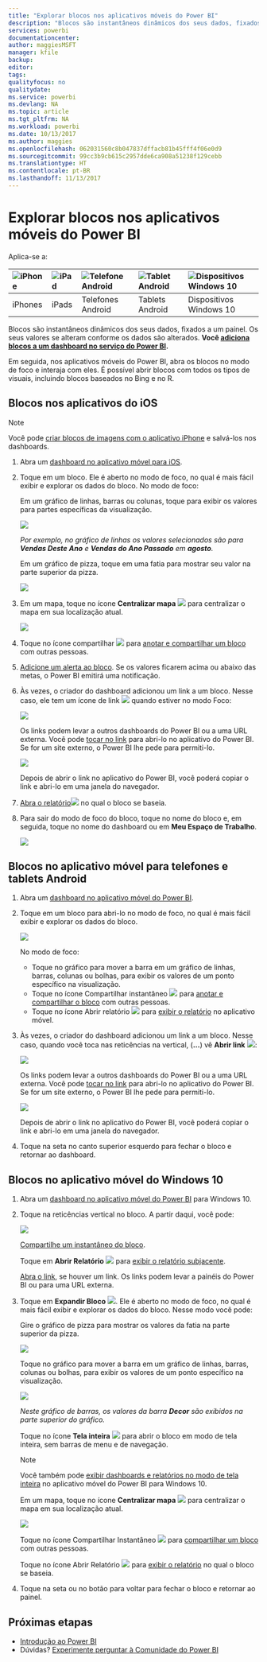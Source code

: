 ```yaml
---
title: "Explorar blocos nos aplicativos móveis do Power BI"
description: "Blocos são instantâneos dinâmicos dos seus dados, fixados a um painel. Saiba mais sobre como interagir com blocos nos aplicativos móveis do Power BI."
services: powerbi
documentationcenter: 
author: maggiesMSFT
manager: kfile
backup: 
editor: 
tags: 
qualityfocus: no
qualitydate: 
ms.service: powerbi
ms.devlang: NA
ms.topic: article
ms.tgt_pltfrm: NA
ms.workload: powerbi
ms.date: 10/13/2017
ms.author: maggies
ms.openlocfilehash: 062031560c8b047837dffacb81b45fff4f06e0d9
ms.sourcegitcommit: 99cc3b9cb615c2957dde6ca908a51238f129cebb
ms.translationtype: HT
ms.contentlocale: pt-BR
ms.lasthandoff: 11/13/2017
---
```

# <a name="explore-tiles-in-the-power-bi-mobile-apps"></a>Explorar blocos nos aplicativos móveis do Power BI
Aplica-se a:

| ![iPhone](media/mobile-tiles-in-the-mobile-apps/iphone-logo-50-px.png) | ![iPad](media/mobile-tiles-in-the-mobile-apps/ipad-logo-50-px.png) | ![Telefone Android](media/mobile-tiles-in-the-mobile-apps/android-phone-logo-50-px.png) | ![Tablet Android](media/mobile-tiles-in-the-mobile-apps/android-tablet-logo-50-px.png) | ![Dispositivos Windows 10](media/mobile-tiles-in-the-mobile-apps/win-10-logo-50-px.png) |
|:--- |:--- |:--- |:--- |:--- |
| iPhones |iPads |Telefones Android |Tablets Android |Dispositivos Windows 10 |

Blocos são instantâneos dinâmicos dos seus dados, fixados a um painel. Os seus valores se alteram conforme os dados são alterados. **Você [adiciona blocos a um dashboard no serviço do Power BI](service-dashboard-tiles.md).** 

Em seguida, nos aplicativos móveis do Power BI, abra os blocos no modo de foco e interaja com eles. É possível abrir blocos com todos os tipos de visuais, incluindo blocos baseados no Bing e no R.

## <a name="tiles-in-the-ios-apps"></a>Blocos nos aplicativos do iOS
> [!NOTE]
> Você pode [criar blocos de imagens com o aplicativo iPhone](mobile-iphone-app-get-started.md) e salvá-los nos dashboards.
> 
> 

1. Abra um [dashboard no aplicativo móvel para iOS](mobile-apps-view-dashboard.md).
2. Toque em um bloco. Ele é aberto no modo de foco, no qual é mais fácil exibir e explorar os dados do bloco. No modo de foco:
   
   Em um gráfico de linhas, barras ou colunas, toque para exibir os valores para partes específicas da visualização.
   
    ![](media/mobile-tiles-in-the-mobile-apps/power-bi-iphone-line-tile-values.png)
   
   *Por exemplo, no gráfico de linhas os valores selecionados são para **Vendas Deste Ano** e **Vendas do Ano Passado** em **agosto**.*  
   
   Em um gráfico de pizza, toque em uma fatia para mostrar seu valor na parte superior da pizza.  
   
   ![](media/mobile-tiles-in-the-mobile-apps/power-bi-ipad-tile-pie.png)
3. Em um mapa, toque no ícone **Centralizar mapa** ![](media/mobile-tiles-in-the-mobile-apps/power-bi-center-map-icon.png) para centralizar o mapa em sua localização atual.
   
     ![](media/mobile-tiles-in-the-mobile-apps/power-bi-ipad-center-map.png)
4. Toque no ícone compartilhar ![](media/mobile-tiles-in-the-mobile-apps/power-bi-iphone-share-icon.png) para [anotar e compartilhar um bloco](mobile-annotate-and-share-a-tile-from-the-mobile-apps.md) com outras pessoas.
5. [Adicione um alerta ao bloco](mobile-set-data-alerts-in-the-mobile-apps.md). Se os valores ficarem acima ou abaixo das metas, o Power BI emitirá uma notificação.
6. Às vezes, o criador do dashboard adicionou um link a um bloco. Nesse caso, ele tem um ícone de link ![](media/mobile-tiles-in-the-mobile-apps/power-bi-iphone-link-icon.png) quando estiver no modo Foco:
   
    ![](media/mobile-tiles-in-the-mobile-apps/power-bi-iphone-tile-link.png)
   
    Os links podem levar a outros dashboards do Power BI ou a uma URL externa. Você pode [tocar no link](service-dashboard-edit-tile.md#hyperlink) para abri-lo no aplicativo do Power BI. Se for um site externo, o Power BI lhe pede para permiti-lo.
   
    ![](media/mobile-tiles-in-the-mobile-apps/pbi_andr_openlinkmessage.png)
   
    Depois de abrir o link no aplicativo do Power BI, você poderá copiar o link e abri-lo em uma janela do navegador.
7. [Abra o relatório](mobile-reports-in-the-mobile-apps.md)![](media/mobile-tiles-in-the-mobile-apps/power-bi-ipad-open-report-icon.png) no qual o bloco se baseia.
8. Para sair do modo de foco do bloco, toque no nome do bloco e, em seguida, toque no nome do dashboard ou em **Meu Espaço de Trabalho**.
   
    ![](media/mobile-tiles-in-the-mobile-apps/power-bi-ipad-tile-breadcrumb.png)

## <a name="tiles-in-the-mobile-app-for-android-phones-and-tablets"></a>Blocos no aplicativo móvel para telefones e tablets Android
1. Abra um [dashboard no aplicativo móvel do Power BI](mobile-apps-view-dashboard.md).
2. Toque em um bloco para abri-lo no modo de foco, no qual é mais fácil exibir e explorar os dados do bloco.
   
   ![](media/mobile-tiles-in-the-mobile-apps/power-bi-android-tablet-tile.png)
   
    No modo de foco:
   
   * Toque no gráfico para mover a barra em um gráfico de linhas, barras, colunas ou bolhas, para exibir os valores de um ponto específico na visualização.  
   * Toque no ícone Compartilhar instantâneo ![](media/mobile-tiles-in-the-mobile-apps/pbi_andr_sharesnapicon.png) para [anotar e compartilhar o bloco](mobile-annotate-and-share-a-tile-from-the-mobile-apps.md) com outras pessoas.
   * Toque no ícone Abrir relatório ![](media/mobile-tiles-in-the-mobile-apps/power-bi-android-tablet-open-report-icon.png) para [exibir o relatório](mobile-reports-in-the-mobile-apps.md) no aplicativo móvel.
3. Às vezes, o criador do dashboard adicionou um link a um bloco. Nesse caso, quando você toca nas reticências na vertical, (**...**) vê **Abrir link** ![](media/mobile-tiles-in-the-mobile-apps/power-bi-iphone-link-icon.png):
   
    ![](media/mobile-tiles-in-the-mobile-apps/power-bi-android-tile-link.png)
   
    Os links podem levar a outros dashboards do Power BI ou a uma URL externa. Você pode [tocar no link](service-dashboard-edit-tile.md#hyperlink) para abri-lo no aplicativo do Power BI. Se for um site externo, o Power BI lhe pede para permiti-lo.
   
    ![](media/mobile-tiles-in-the-mobile-apps/pbi_andr_openlinkmessage.png)
   
    Depois de abrir o link no aplicativo do Power BI, você poderá copiar o link e abri-lo em uma janela do navegador.
4. Toque na seta no canto superior esquerdo para fechar o bloco e retornar ao dashboard.

## <a name="tiles-in-the-windows-10-mobile-app"></a>Blocos no aplicativo móvel do Windows 10
1. Abra um [dashboard no aplicativo móvel do Power BI](mobile-apps-view-dashboard.md) para Windows 10.
2. Toque na reticências vertical no bloco. A partir daqui, você pode: 
   
    ![](media/mobile-tiles-in-the-mobile-apps/pbi_win10tileellpslink.png)
   
    [Compartilhe um instantâneo do bloco](mobile-share-tile-windows-10-phone-app.md).
   
    Toque em **Abrir Relatório** ![](media/mobile-tiles-in-the-mobile-apps/power-bi-ipad-open-report-icon.png) para [exibir o relatório subjacente](mobile-reports-in-the-mobile-apps.md).
   
    [Abra o link](service-dashboard-edit-tile.md#hyperlink), se houver um link. Os links podem levar a painéis do Power BI ou para uma URL externa.
3. Toque em **Expandir Bloco** ![](media/mobile-tiles-in-the-mobile-apps/power-bi-windows-10-focus-mode-icon.png). Ele é aberto no modo de foco, no qual é mais fácil exibir e explorar os dados do bloco. Nesse modo você pode:
   
   Gire o gráfico de pizza para mostrar os valores da fatia na parte superior da pizza.  
   
   ![](media/mobile-tiles-in-the-mobile-apps/power-bi-windows-10-pie-focus-mode.png)
   
   Toque no gráfico para mover a barra em um gráfico de linhas, barras, colunas ou bolhas, para exibir os valores de um ponto específico na visualização.  
   
   ![](media/mobile-tiles-in-the-mobile-apps/pbi_win10ph_bartile0316.png)
   
   *Neste gráfico de barras, os valores da barra **Decor** são exibidos na parte superior do gráfico.*
   
   Toque no ícone **Tela inteira** ![](media/mobile-tiles-in-the-mobile-apps/power-bi-full-screen-icon.png) para abrir o bloco em modo de tela inteira, sem barras de menu e de navegação.
   
   > [!NOTE]
   > Você também pode [exibir dashboards e relatórios no modo de tela inteira](mobile-windows-10-app-presentation-mode.md) no aplicativo móvel do Power BI para Windows 10.
   > 
   > 
   
   Em um mapa, toque no ícone **Centralizar mapa** ![](media/mobile-tiles-in-the-mobile-apps/power-bi-center-map-icon.png) para centralizar o mapa em sua localização atual.
   
   ![](media/mobile-tiles-in-the-mobile-apps/power-bi-windows-10-center-map.png)
   
   Toque no ícone Compartilhar Instantâneo ![](media/mobile-tiles-in-the-mobile-apps/pbi_win10ph_shareicon.png) para [compartilhar um bloco](mobile-share-tile-windows-10-phone-app.md) com outras pessoas.   
   
   Toque no ícone Abrir Relatório ![](media/mobile-tiles-in-the-mobile-apps/power-bi-ipad-open-report-icon.png) para [exibir o relatório](mobile-reports-in-the-mobile-apps.md) no qual o bloco se baseia. 
4. Toque na seta ou no botão para voltar para fechar o bloco e retornar ao painel.

## <a name="next-steps"></a>Próximas etapas
* [Introdução ao Power BI](service-get-started.md)
* Dúvidas? [Experimente perguntar à Comunidade do Power BI](http://community.powerbi.com/)

